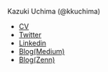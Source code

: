 Kazuki Uchima (@kkuchima)
* [CV](https://github.com/kkuchima/cv)
* [Twitter](https://twitter.com/kkuchima)
* [Linkedin](https://www.linkedin.com/in/kazuki-uchima-49357014b)
* [Blog(Medium)](https://medium.com/@kuchima)
* [Blog(Zenn)](https://zenn.dev/kuchima)

<!---
kkuchima/kkuchima is a ✨ special ✨ repository because its `README.md` (this file) appears on your GitHub profile.
You can click the Preview link to take a look at your changes.
--->
